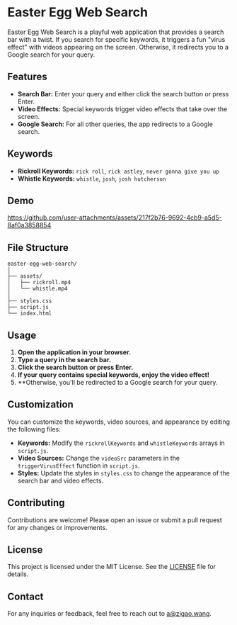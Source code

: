 # Easter Egg Web Search

Easter Egg Web Search is a playful web application that provides a search bar with a twist. If you search for specific keywords, it triggers a fun "virus effect" with videos appearing on the screen. Otherwise, it redirects you to a Google search for your query.

## Features

- **Search Bar:** Enter your query and either click the search button or press Enter.
- **Video Effects:** Special keywords trigger video effects that take over the screen.
- **Google Search:** For all other queries, the app redirects to a Google search.

## Keywords

- **Rickroll Keywords:** `rick roll`, `rick astley`, `never gonna give you up`
- **Whistle Keywords:** `whistle`, `josh`, `josh hutcherson`

## Demo



https://github.com/user-attachments/assets/217f2b76-9692-4cb9-a5d5-8af0a3858854



## File Structure

```
easter-egg-web-search/
│
├── assets/
│   ├── rickroll.mp4
│   └── whistle.mp4
│
├── styles.css
├── script.js
└── index.html
```

## Usage

1. **Open the application in your browser.**
2. **Type a query in the search bar.**
3. **Click the search button or press Enter.**
4. **If your query contains special keywords, enjoy the video effect!**
5. **Otherwise, you'll be redirected to a Google search for your query.

## Customization

You can customize the keywords, video sources, and appearance by editing the following files:

- **Keywords:** Modify the `rickrollKeywords` and `whistleKeywords` arrays in `script.js`.
- **Video Sources:** Change the `videoSrc` parameters in the `triggerVirusEffect` function in `script.js`.
- **Styles:** Update the styles in `styles.css` to change the appearance of the search bar and video effects.

## Contributing

Contributions are welcome! Please open an issue or submit a pull request for any changes or improvements.

## License

This project is licensed under the MIT License. See the [LICENSE](LICENSE) file for details.

## Contact

For any inquiries or feedback, feel free to reach out to [a@zigao.wang](mailto:a@zigao.wang).
